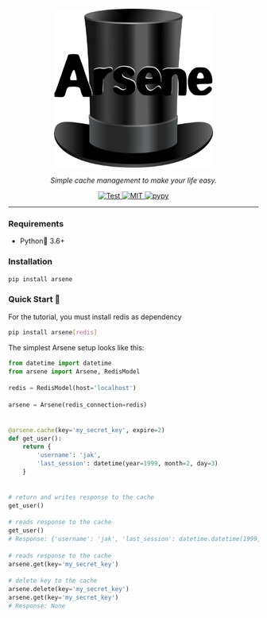 <p align="center">
  <img width="320" height="320" src="https://github.com/JeremyAndress/arsene/blob/master/docs/arsene.png?raw=true" alt='Arsene'>
</p>

<p align="center">
<em>Simple cache management to make your life easy.</em>
</p>

<p align="center">
<a href="https://github.com/JeremyAndress/arsene/actions/workflows/python-app.yml" target="_blank">
    <img src="https://github.com/JeremyAndress/arsene/actions/workflows/python-app.yml/badge.svg" alt="Test">
</a>

<a href="LICENSE" target="_blank">
    <img src="https://img.shields.io/github/license/peaceiris/actions-gh-pages.svg" alt="MIT">
</a>

<a href="https://pypi.python.org/pypi/arsene" target="_blank">
    <img src="https://badge.fury.io/py/arsene.svg" alt="pypy">
</a>
</p>

---

### Requirements 
- Python🐍 3.6+

### Installation
```sh
pip install arsene
```

### Quick Start 🚀
For the tutorial, you must install redis as dependency

```sh
pip install arsene[redis]
```


The simplest Arsene setup looks like this:

```python
from datetime import datetime
from arsene import Arsene, RedisModel

redis = RedisModel(host='localhost')

arsene = Arsene(redis_connection=redis)


@arsene.cache(key='my_secret_key', expire=2)
def get_user():
    return {
        'username': 'jak',
        'last_session': datetime(year=1999, month=2, day=3)
    }


# return and writes response to the cache
get_user()

# reads response to the cache
get_user()
# Response: {'username': 'jak', 'last_session': datetime.datetime(1999, 2, 3, 0, 0)}

# reads response to the cache
arsene.get(key='my_secret_key')

# delete key to the cache
arsene.delete(key='my_secret_key')
arsene.get(key='my_secret_key')
# Response: None

```